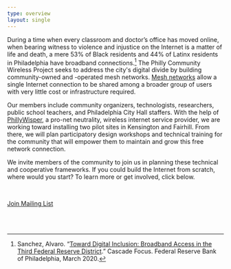 ```yaml
---
type: overview
layout: single
---
```


During a time when every classroom and doctor’s office has moved online, when bearing witness to violence and injustice on the Internet is a matter of life and death, a mere 53% of Black residents and 44% of Latinx residents in Philadelphia have broadband connections.[^1] The Philly Community Wireless Project seeks to address the city's digital divide by building community-owned and -operated mesh networks. [Mesh networks](https://urbanomnibus.net/2019/10/building-the-peoples-internet/) allow a single Internet connection to be shared among a broader group of users with very little cost or infrastructure required.

Our members include community organizers, technologists, researchers, public school teachers, and Philadelphia City Hall staffers. With the help of [PhillyWisper](https://phillywisper.net/), a pro-net neutrality, wireless internet service provider, we are working toward installing two pilot sites in Kensington and Fairhill. From there, we will plan participatory design workshops and technical training for the community that will empower them to maintain and grow this free network connection.

We invite members of the community to join us in planning these technical and cooperative frameworks. If you could build the Internet from scratch, where would you start? To learn more or get involved, click below.

<!-- mailing list button -->

<br/>
<p class="tc f3 small-caps">
	<a href="https://groups.io/g/Phillycommunitywireless" class="myButton">Join Mailing List</a>
</p>
<br/>
<br/>

<!-- footnotes -->

[^1]: Sanchez, Alvaro. “[Toward Digital Inclusion: Broadband Access in the Third Federal Reserve District](https://www.philadelphiafed.org/-/media/egmp/resources/reports/toward-digital-inclusion-broadband-access-in-the-third-federal-reserve-district.pdf).” Cascade Focus. Federal Reserve Bank of Philadelphia, March 2020.